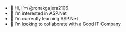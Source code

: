 - 👋 Hi, I’m @ronakgajera2106
- 👀 I’m interested in ASP.Net
- 🌱 I’m currently learning ASP.Net
- 💞️ I’m looking to collaborate with a Good IT Company
<!-- - 📫 How to reach me -->

<!---
ronakgajera2106/ronakgajera2106 is a ✨ special ✨ repository because its `README.md` (this file) appears on your GitHub profile.
You can click the Preview link to take a look at your changes.
--->
